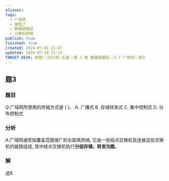 ```yaml
---
aliases: 
tags:
  - 广域网
  - 做错了
  - 数据链路层
  - 计算机网络
publish: true
finished: true
created: 2024-07-01 21:47
updated: 2024-07-18 21:13
TARGET DECK: 刷题::25计网-王道::第 3 章 数据链路层::3.7 广域网::题3
---
```


## 题3
### 题目
Q:广域网所使用的传输方式是 ( )。
A. 广播式 B. 存储转发式 C. 集中控制式 D. 分布控制式
### 分析
A:广域网通常指覆盖范围很广的长距离网络, 它由一些结点交换机及连接这些交换机的链路组成, 其中结点交换机执行**分组存储、转发功能**。
### 解
选B
